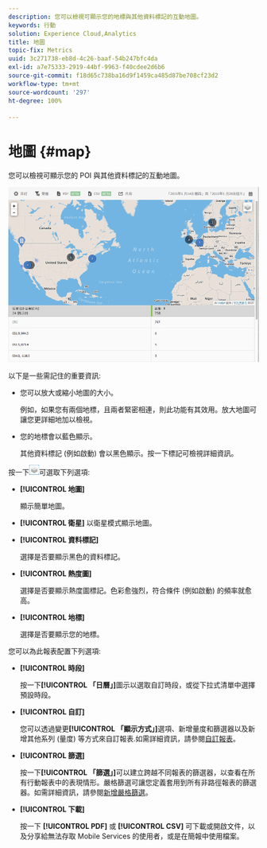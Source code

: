 ```yaml
---
description: 您可以檢視可顯示您的地標與其他資料標記的互動地圖。
keywords: 行動
solution: Experience Cloud,Analytics
title: 地圖
topic-fix: Metrics
uuid: 3c271738-eb8d-4c26-baaf-54b247bfc4da
exl-id: a7e75333-2919-44bf-9963-f40cdee2d6b6
source-git-commit: f18d65c738ba16d9f1459ca485d87be708cf23d2
workflow-type: tm+mt
source-wordcount: '297'
ht-degree: 100%

---
```


# 地圖 {#map}

您可以檢視可顯示您的 POI 與其他資料標記的互動地圖。

![](assets/map.png)

以下是一些需記住的重要資訊:

* 您可以放大或縮小地圖的大小。

   例如，如果您有兩個地標，且兩者緊密相連，則此功能有其效用。放大地圖可讓您更詳細地加以檢視。
* 您的地標會以藍色顯示。

   其他資料標記 (例如啟動) 會以黑色顯示。按一下標記可檢視詳細資訊。

按一下![圖層](assets/map_layers.png)可選取下列選項:

* **[!UICONTROL 地圖]**

   顯示簡單地圖。

* **[!UICONTROL 衛星]**
以衛星模式顯示地圖。

* **[!UICONTROL 資料標記]**

   選擇是否要顯示黑色的資料標記。

* **[!UICONTROL 熱度圖]**

   選擇是否要顯示熱度圖標記。色彩愈強烈，符合條件 (例如啟動) 的頻率就愈高。

* **[!UICONTROL 地標]**

   選擇是否要顯示您的地標。

您可以為此報表配置下列選項:

* **[!UICONTROL 時段]**

   按一下&#x200B;**[!UICONTROL 「日曆」]**&#x200B;圖示以選取自訂時段，或從下拉式清單中選擇預設時段。

* **[!UICONTROL 自訂]**

   您可以透過變更&#x200B;**[!UICONTROL 「顯示方式」]**&#x200B;選項、新增量度和篩選器以及新增其他系列 (量度) 等方式來自訂報表.如需詳細資訊，請參閱[自訂報表](/help/using/usage/reports-customize/t-reports-customize.md)。

* **[!UICONTROL 篩選]**

   按一下&#x200B;**[!UICONTROL 「篩選」]**&#x200B;可以建立跨越不同報表的篩選器，以查看在所有行動報表中的表現情形。嚴格篩選可讓您定義套用到所有非路徑報表的篩選器。如需詳細資訊，請參閱[新增嚴格篩選](/help/using/usage/reports-customize/t-sticky-filter.md)。

* **[!UICONTROL 下載]**

   按一下 **[!UICONTROL PDF]** 或 **[!UICONTROL CSV]** 可下載或開啟文件，以及分享給無法存取 Mobile Services 的使用者，或是在簡報中使用檔案。
